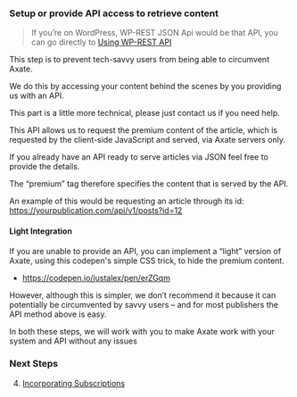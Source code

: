 ### Setup or provide API access to retrieve content


> If you’re on WordPress, WP-REST JSON Api would be that API, you can go directly to [Using WP-REST API](./wordpress-api.md)


This step is to prevent tech-savvy users from being able to circumvent Axate. 

We do this by accessing your content behind the scenes by you providing us with an API. 

This part is a little more technical, please just contact us if you need help.

This API allows us to request the premium content of the article, which is requested by the client-side JavaScript and served, via Axate servers only. 

If you already have an API ready to serve articles via JSON feel free to provide the details.

The “premium” tag therefore specifies the content that is served by the API. 

An example of this would be requesting an article through its id: https://yourpublication.com/api/v1/posts?id=12

#### Light Integration

If you are unable to provide an API, you can implement a “light” version of Axate, using this codepen's simple CSS trick, to hide the premium content.

* https://codepen.io/justalex/pen/erZGqm

However, although this is simpler, we don’t recommend it because it can potentially be circumvented by savvy users – and for most publishers the API method above is easy.

In both these steps, we will work with you to make Axate work with your system and API without any issues


### Next Steps

4. [Incorporating Subscriptions](./subscriptions-api.md)
